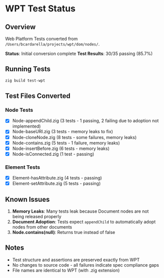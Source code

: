 # WPT Test Status

## Overview

Web Platform Tests converted from `/Users/bcardarella/projects/wpt/dom/nodes/`.

**Status**: Initial conversion complete
**Test Results**: 30/35 passing (85.7%)

## Running Tests

```bash
zig build test-wpt
```

## Test Files Converted

### Node Tests
- [x] Node-appendChild.zig (3 tests - 1 passing, 2 failing due to adoption not implemented)
- [x] Node-baseURI.zig (3 tests - memory leaks to fix)
- [x] Node-cloneNode.zig (8 tests - some failures, memory leaks)
- [x] Node-contains.zig (5 tests - 1 failure, memory leaks)
- [x] Node-insertBefore.zig (6 tests - memory leaks)
- [x] Node-isConnected.zig (1 test - passing)

### Element Tests
- [x] Element-hasAttribute.zig (4 tests - passing)
- [x] Element-setAttribute.zig (5 tests - passing)

## Known Issues

1. **Memory Leaks**: Many tests leak because Document nodes are not being released properly
2. **Document Adoption**: Tests expect `appendChild` to automatically adopt nodes from other documents
3. **Node.contains(null)**: Returns true instead of false

## Notes

- Test structure and assertions are preserved exactly from WPT
- No changes to source code - all failures indicate spec compliance gaps
- File names are identical to WPT (with .zig extension)
